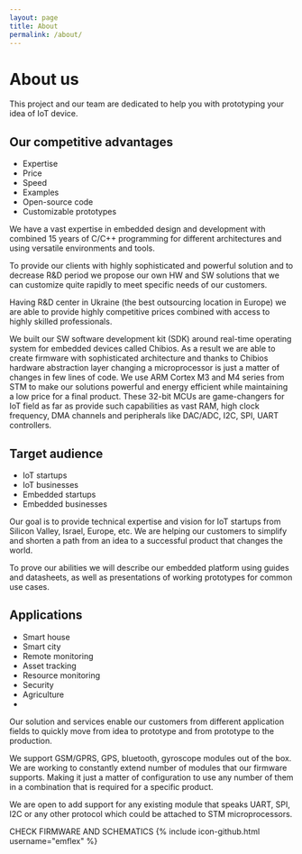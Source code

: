 ```yaml
---
layout: page
title: About
permalink: /about/
---
```


# About us

This project and our team are dedicated to help you with prototyping your idea of IoT device.

## Our competitive advantages

* Expertise
* Price
* Speed
* Examples
* Open-source code
* Customizable prototypes

We have a vast expertise in embedded design and development with combined 15 years of C/C++ programming for different architectures and using versatile environments and tools.

To provide our clients with highly sophisticated and powerful solution and to decrease R&D period we propose our own HW and SW solutions that we can customize quite rapidly to meet specific needs of our customers.

Having R&D center in Ukraine (the best outsourcing location in Europe) we are able to provide highly competitive prices combined with access to highly skilled professionals.

We built our SW software development kit (SDK) around real-time operating system for embedded devices called Chibios. As a result we are able to create firmware with sophisticated architecture and thanks to Chibios hardware abstraction layer changing a microprocessor is just a matter of changes in few lines of code.
We use ARM Cortex M3 and M4 series from STM to make our solutions powerful and energy efficient while maintaining a low price for a final product. These 32-bit MCUs are game-changers for IoT field as far as provide such capabilities as vast RAM, high clock frequency, DMA channels and peripherals like DAC/ADC, I2C, SPI, UART controllers.

## Target audience

* IoT startups
* IoT businesses
* Embedded startups
* Embedded businesses

Our goal is to provide technical expertise and vision for IoT startups from Silicon Valley, Israel, Europe, etc. We are helping our customers to simplify and shorten a path from an idea to a successful product that changes the world.

To prove our abilities we will describe our embedded platform using guides and datasheets, as well as presentations of working prototypes for common use cases.

## Applications

* Smart house
* Smart city
* Remote monitoring
* Asset tracking
* Resource monitoring
* Security
* Agriculture
* 
Our solution and services enable our customers from different application fields to quickly move from idea to prototype and from prototype to the production.

We support GSM/GPRS, GPS, bluetooth, gyroscope modules out of the box. We are working to constantly extend number of modules that our firmware supports. Making it just a matter of configuration to use any number of them in a combination that is required for a specific product.

We are open to add support for any existing module that speaks UART, SPI, I2C or any other protocol which could be attached to STM microprocessors.

CHECK FIRMWARE AND SCHEMATICS
{% include icon-github.html username="emflex" %}
